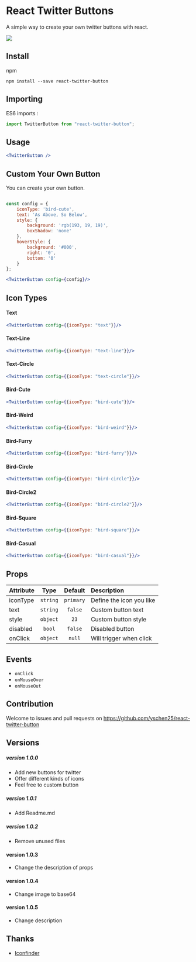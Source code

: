 # React Twitter Buttons

A simple way to create your own twitter buttons with react.

<img src="https://i.imgur.com/J9h8YRI.png" />



## Install

npm

```
npm install --save react-twitter-button
```


## Importing

ES6 imports :

```js
import TwitterButton from "react-twitter-button";
```


## Usage


```jsx
<TwitterButton />
```


## Custom Your Own Button

You can create your own button.

```jsx

const config = {
    iconType: 'bird-cute',
    text: 'As Above, So Below',
    style: {
        background: 'rgb(193, 19, 19)',
        boxShadow: 'none'
    },
    hoverStyle: {
        background: '#000',
        right: '0',
        bottom: '0'
    }
};

<TwitterButton config={config}/>
```


## Icon Types

#### Text

```jsx
<TwitterButton config={{iconType: "text"}}/>
```

#### Text-Line

```jsx
<TwitterButton config={{iconType: "text-line"}}/>
```

#### Text-Circle

```jsx
<TwitterButton config={{iconType: "text-circle"}}/>
```

#### Bird-Cute

```jsx
<TwitterButton config={{iconType: "bird-cute"}}/>
```

#### Bird-Weird

```jsx
<TwitterButton config={{iconType: "bird-weird"}}/>
```

#### Bird-Furry

```jsx
<TwitterButton config={{iconType: "bird-furry"}}/>
```

#### Bird-Circle

```jsx
<TwitterButton config={{iconType: "bird-circle"}}/>
```

#### Bird-Circle2

```jsx
<TwitterButton config={{iconType: "bird-circle2"}}/>
```

#### Bird-Square


```jsx
<TwitterButton config={{iconType: "bird-square"}}/>
```

#### Bird-Casual

```jsx
<TwitterButton config={{iconType: "bird-casual"}}/>
```

## Props


| Attribute    |   Type    |  Default  | Description                                                 |
| :----------- | :-------: | :-------: | :---------------------- |
| iconType     | `string`  | `primary` | Define the icon you like|        |
| text         | `string`  | `false`   | Custom button text      |
| style        | `object`  | `23`      | Custom button style     |
| disabled     | `bool`    | `false`   | Disabled button         |
| onClick      | `object`  | `null`    | Will trigger when click |





## Events

- `onClick`
- `onMouseOver`
- `onMouseOut`


## Contribution

Welcome to issues and pull requests on https://github.com/yschen25/react-twitter-button


## Versions

##### version 1.0.0

- Add new buttons for twitter
- Offer different kinds of icons
- Feel free to custom button

##### version 1.0.1

- Add Readme.md

##### version 1.0.2

- Remove unused files

#### version 1.0.3

- Change the description of props

#### version 1.0.4

- Change image to base64

#### version 1.0.5

- Change description

## Thanks

- [Iconfinder](https://www.iconfinder.com/)

